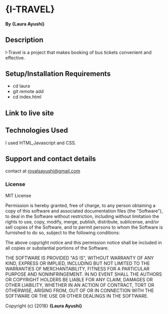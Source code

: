 # {I-TRAVEL}
#### By **{Laura Ayushi}**
## Description
I-Travel is a project that makes booking of bus tickets convenient and effective.
## Setup/Installation Requirements
* cd laura
* git remote add 
* cd index.html
## Link to live site 

## Technologies Used
I used HTML,Javascript and CSS.
## Support and contact details
contact at royalsayushi@gmail.com
### License
MIT License

Permission is hereby granted, free of charge, to any person obtaining a copy
of this software and associated documentation files (the "Software"), to deal
in the Software without restriction, including without limitation the rights
to use, copy, modify, merge, publish, distribute, sublicense, and/or sell
copies of the Software, and to permit persons to whom the Software is
furnished to do so, subject to the following conditions:

The above copyright notice and this permission notice shall be included in all
copies or substantial portions of the Software.

THE SOFTWARE IS PROVIDED "AS IS", WITHOUT WARRANTY OF ANY KIND, EXPRESS OR
IMPLIED, INCLUDING BUT NOT LIMITED TO THE WARRANTIES OF MERCHANTABILITY,
FITNESS FOR A PARTICULAR PURPOSE AND NONINFRINGEMENT. IN NO EVENT SHALL THE
AUTHORS OR COPYRIGHT HOLDERS BE LIABLE FOR ANY CLAIM, DAMAGES OR OTHER
LIABILITY, WHETHER IN AN ACTION OF CONTRACT, TORT OR OTHERWISE, ARISING FROM,
OUT OF OR IN CONNECTION WITH THE SOFTWARE OR THE USE OR OTHER DEALINGS IN THE
SOFTWARE.

Copyright (c) {2018} **{Laura Ayushi}**
  
